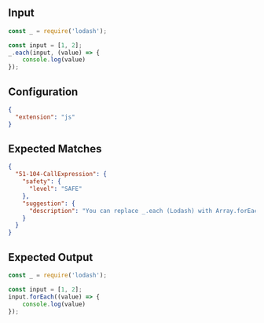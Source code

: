 
## Input
```javascript input
const _ = require('lodash');

const input = [1, 2];
_.each(input, (value) => {
    console.log(value)
});
```

## Configuration
```json configuration
{
  "extension": "js"
}
```

## Expected Matches
```json expected matches
{
  "51-104-CallExpression": {
    "safety": {
      "level": "SAFE"
    },
    "suggestion": {
      "description": "You can replace _.each (Lodash) with Array.forEach."
    }
  }
}
```

## Expected Output
```javascript expected output
const _ = require('lodash');

const input = [1, 2];
input.forEach((value) => {
    console.log(value)
});
```
